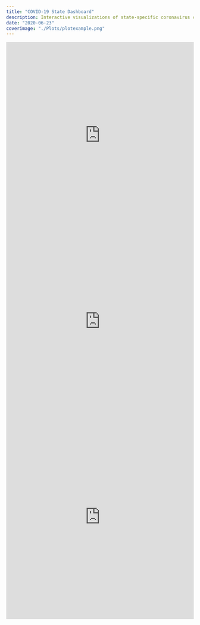 ```yaml
---
title: "COVID-19 State Dashboard"
description: Interactive visualizations of state-specific coronavirus case, death, and testing data in the United States...
date: "2020-06-23"
coverimage: "./Plots/plotexample.png"
---
```


<iframe allowtransparency="true" id="igraph" scrolling="yes" style="border:none" seamless="seamless" src="https://shahv1057.github.io/COVIDtesting/cases.html" position="relative" width="100%" height="500"></iframe>

<iframe allowtransparency="true" id="igraph" scrolling="yes" style="border:none;" seamless="seamless" src="https://shahv1057.github.io/COVIDtesting/deaths.html" position="relative" height="500" width="100%"></iframe>

<iframe allowtransparency="true" id="igraph" scrolling="yes" style="border:none;" seamless="seamless" src="https://shahv1057.github.io/COVIDtesting/testing.html" position="relative" height="550" width="100%"></iframe>
